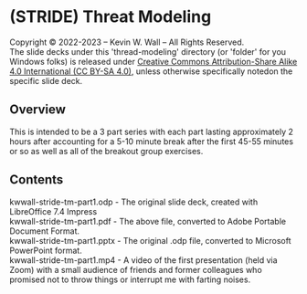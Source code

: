 # (STRIDE) Threat Modeling
Copyright © 2022-2023 – Kevin W. Wall – All Rights Reserved.
<br/>
The slide decks under this 'thread-modeling' directory (or 'folder' for you Windows folks) is released under
[Creative Commons Attribution-Share Alike 4.0 International (CC BY-SA 4.0)](https://creativecommons.org/licenses/by-sa/4.0/), unless otherwise specifically notedon the specific slide deck.

## Overview
This is intended to be a 3 part series with each part lasting approximately 2
hours after accounting for a 5-10 minute break after the first 45-55 minutes or
so as well as all of the breakout group exercises.

## Contents

kwwall-stride-tm-part1.odp - The original slide deck, created with LibreOffice 7.4 Impress
<br/>
kwwall-stride-tm-part1.pdf - The above file, converted to Adobe Portable Document Format.
<br/>
kwwall-stride-tm-part1.pptx - The original .odp file, converted to Microsoft PowerPoint format.
<br/>
kwwall-stride-tm-part1.mp4 - A video of the first presentation (held via Zoom) with a small audience of friends and former colleagues who promised not to throw things or interrupt me with farting noises.
